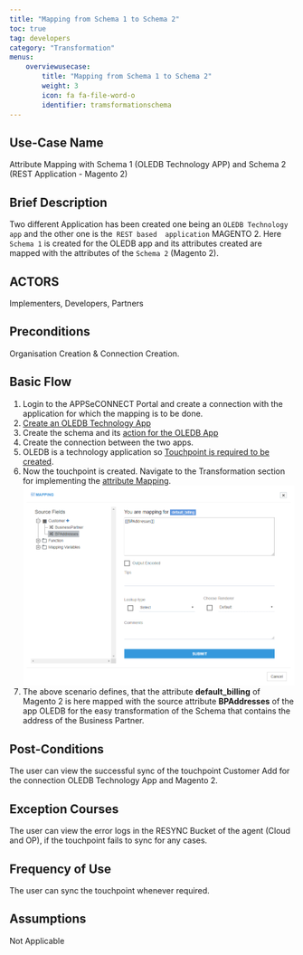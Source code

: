 ```yaml
---
title: "Mapping from Schema 1 to Schema 2"
toc: true
tag: developers
category: "Transformation"
menus: 
    overviewusecase:
        title: "Mapping from Schema 1 to Schema 2"
        weight: 3
        icon: fa fa-file-word-o
        identifier: tramsformationschema
---
```


## Use-Case Name

Attribute Mapping with Schema 1 (OLEDB Technology APP) and Schema 2 (REST Application - Magento 2)

## Brief Description

Two different Application has been created one being an `OLEDB Technology app` and the other one is the` REST based 
application` MAGENTO 2. Here `Schema 1` is created for the OLEDB app and its attributes created are mapped with 
the attributes of the `Schema 2` (Magento 2).

## ACTORS

Implementers, Developers, Partners

## Preconditions

Organisation Creation & Connection Creation.

## Basic Flow

1.	Login to the APPSeCONNECT Portal and create a connection with the application for which the mapping is to be done.
2.	[Create an OLEDB Technology App](/configuring%20appseconnect/configurations/#b-technology-app-creation) 
3.	Create the schema and its [action for the OLEDB App](/connectors/OLEDB-using-filters/)
4.	Create the connection between the two apps.
5.	OLEDB is a technology application so [Touchpoint is required to be created](/getting%20started/configurations-for-integration/#creating-organisation-touchpoint-workflow).
6.	Now the touchpoint is created. Navigate to the Transformation section for implementing the [attribute Mapping](/transformation/steps-to-cutomize-prebuilt-mapping/).
![schema1-schema2mapping](/staticfiles/Transformation/media/schema1-schema2mapping.png)
7.	The above scenario defines, that the attribute **default_billing** of Magento 2 is here mapped with the source attribute **BPAddresses** of the app OLEDB for the easy transformation
    of the Schema that contains the address of the Business Partner.

## Post-Conditions
The user can view the successful sync of the touchpoint Customer Add for the connection OLEDB Technology App and Magento 2.

## Exception Courses
The user can view the error logs in the RESYNC Bucket of the agent (Cloud and OP), if the touchpoint fails to sync for any cases.

## Frequency of Use
The user can sync the touchpoint whenever required.

## Assumptions
Not Applicable


